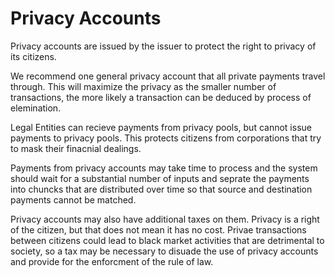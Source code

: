 # Privacy Accounts

Privacy accounts are issued by the issuer to protect the right to privacy of its citizens.

We recommend one general privacy account that all private payments travel through.  This will maximize the privacy as the smaller number of transactions, the more likely a transaction can be deduced by process of elemination.

Legal Entities can recieve payments from privacy pools, but cannot issue payments to privacy pools.  This protects citizens from corporations that try to mask their finacnial dealings.

Payments from privacy accounts may take time to process and the system should wait for a substantial number of inputs and seprate the payments into chuncks that are distributed over time so that source and destination payments cannot be matched.

Privacy accounts may also have additional taxes on them.  Privacy is a right of the citizen, but that does not mean it has no cost.  Privae transactions between citizens could lead to black market activities that are detrimental to society, so a tax may be necessary to disuade the use of privacy accounts and provide for the enforcment of the rule of law.


